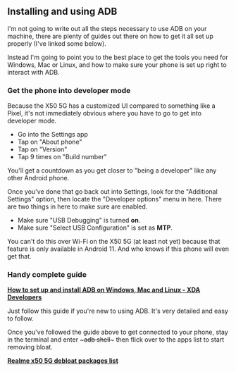 ## Installing and using ADB

I'm not going to write out all the steps necessary to use ADB on your machine, there are plenty of guides out there on how to get it all set up properly (I've linked some below).

Instead I'm going to point you to the best place to get the tools you need for Windows, Mac or Linux, and how to make sure your phone is set up right to interact with ADB.

### Get the phone into developer mode

Because the X50 5G has a customized UI compared to something like a Pixel, it's not immediately obvious where you have to go to get into developer mode.

- Go into the Settings app
- Tap on "About phone"
- Tap on "Version"
- Tap 9 times on "Build number"

You'll get a countdown as you get closer to "being a developer" like any other Android phone.

Once you've done that go back out into Settings, look for the "Additional Settings" option, then locate the "Developer options" menu in here. There are two things in here to make sure are enabled.

- Make sure "USB Debugging" is turned **on**.
- Make sure "Select USB Configuration" is set as **MTP**.

You can't do this over Wi-Fi on the X50 5G (at least not yet) because that feature is only available in Android 11. And who knows if this phone will even get that.

### Handy complete guide

[**How to set up and install ADB on Windows, Mac and Linux - XDA Developers**](https://www.xda-developers.com/install-adb-windows-macos-linux/)

Just follow this guide if you're new to using ADB. It's very detailed and easy to follow.

Once you've followed the guide above to get connected to your phone, stay in the terminal and enter ~~~adb shell~~~ then flick over to the apps list to start removing bloat.

[**Realme x50 5G debloat packages list**](https://github.com/sh1nyfox/realme-x50-debloating/blob/main/debloat-packages-list.md)
